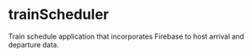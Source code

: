 # trainScheduler
Train schedule application that incorporates Firebase to host arrival and departure data.
